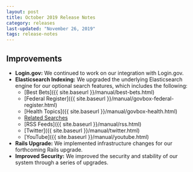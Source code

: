 ```yaml
---
layout: post
title: October 2019 Release Notes
category: releases
last-updated: "November 26, 2019"
tags: release-notes
---
```


## Improvements

* **Login.gov:** We continued to work on our integration with Login.gov.
* **Elasticsearch Indexing:** We upgraded the underlying Elasticsearch engine for our optional search features, which includes the following:
  * [Best Bets]({{ site.baseurl }}/manual/best-bets.html)
  * [Federal Register]({{ site.baseurl }}/manual/govbox-federal-register.html)
  * [Health Topics]({{ site.baseurl }}/manual/govbox-health.html)
  * [Related Searches]()
  * [RSS Feeds]({{ site.baseurl }}/manual/rss.html)
  * [Twitter]({{ site.baseurl }}/manual/twitter.html)
  * [YouTube]({{ site.baseurl }}/manual/youtube.html)
* **Rails Upgrade:** We implemented infrastructure changes for our forthcoming Rails upgrade.
* **Improved Security:** We improved the security and stability of our system through a series of upgrades.
